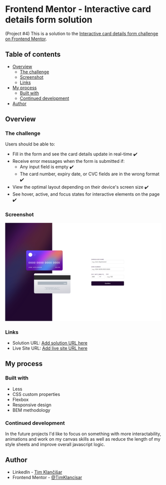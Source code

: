 # Frontend Mentor - Interactive card details form solution

(Project #4)
This is a solution to the [Interactive card details form challenge on Frontend Mentor](https://www.frontendmentor.io/challenges/interactive-card-details-form-XpS8cKZDWw).

## Table of contents

- [Overview](#overview)
  - [The challenge](#the-challenge)
  - [Screenshot](#screenshot)
  - [Links](#links)
- [My process](#my-process)
  - [Built with](#built-with)
  - [Continued development](#continued-development)
- [Author](#author)

## Overview

### The challenge

Users should be able to:

- Fill in the form and see the card details update in real-time ✔️
- Receive error messages when the form is submitted if:
  - Any input field is empty ✔️
  - The card number, expiry date, or CVC fields are in the wrong format ✔️
- View the optimal layout depending on their device's screen size ✔️
- See hover, active, and focus states for interactive elements on the page ✔️

### Screenshot

![](./images/screenshot.png)

### Links

- Solution URL: [Add solution URL here](https://your-solution-url.com)
- Live Site URL: [Add live site URL here](https://your-live-site-url.com)

## My process

### Built with

- Less
- CSS custom properties
- Flexbox
- Responsive design
- BEM methodology

### Continued development

In the future projects I'd like to focus on something with more interactability, animations and work on my canvas skills as well as reduce the length of my style sheets and improve overall javascript logic.

## Author

- LinkedIn - [Tim Klančišar](https://www.linkedin.com/in/tim-klan%C4%8Di%C5%A1ar-91a359225/)
- Frontend Mentor - [@TimKlancisar](https://www.frontendmentor.io/profile/TimKlancisar)
